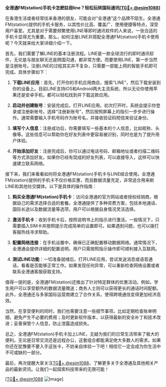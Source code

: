 **全港通FM(station)手机卡怎麽註冊line？轻松玩转国际通讯[[TG💪+ @esim1088](https://t.me/s/esim1088)]**

在香港生活或者经常往来香港的朋友，可能会对“全港通”这个品牌不陌生。全港通FM(station)提供的手机卡服务，以其性价比高、覆盖广、使用便捷等特点，深受用户喜爱。尤其是对于需要频繁使用LINE等即时通讯软件的人来说，一张合适的手机卡显得尤为重要。那么，如何注册LINE并搭配全港通FM(station)手机卡使用呢？今天就来给大家详细介绍一下。

首先，我们需要了解LINE的基本注册流程。LINE是一款全球流行的即时通讯软件，无论是与朋友聊天还是跨国沟通，都非常方便。而要使用LINE，第一步当然是注册账号。注册LINE的过程其实并不复杂，只需要一部能上网的智能手机即可完成。具体步骤如下：

1. **下载LINE应用**：首先，打开你的手机应用商店，搜索“LINE”，然后下载安装到你的设备上。目前LINE支持iOS和Android两大主流系统，所以无论你使用苹果还是安卓手机，都可以轻松找到并下载这款应用。

2. **启动并创建账号**：安装完成后，打开LINE应用。初次打开时，系统会提示你登录或注册新账号。选择“注册新账号”，然后按照屏幕上的指引一步步进行操作。通常需要输入手机号码作为账号名，并接收验证码短信来验证身份。

3. **填写个人信息**：注册成功后，你需要填写一些基本的个人信息，比如昵称、头像等。这些信息可以帮助你在好友列表中更容易被识别，同时也是为了提升用户体验。

4. **开始添加好友**：注册完成后，你可以通过电话号码、邮箱地址或者扫描二维码等方式添加好友。如果你已经有现成的好友列表，可以直接导入，这样可以快速建立联系网络。

接下来，我们来看看如何将全港通FM(station)手机卡与LINE结合使用。全港通FM(station)提供的手机卡不仅价格实惠，而且数据流量充足，非常适合用来刷LINE和其他社交媒体。以下是具体的操作指南：

1. **购买全港通FM(station)手机卡**：访问全港通的官方网站或者授权经销商，根据自己的需求选择合适的套餐。全港通提供了多种资费方案，包括本地通话、国际长途以及数据流量等选项，用户可以根据自身情况灵活选择。

2. **激活手机卡**：收到手机卡后，按照说明书上的指示进行激活。一般情况下，只需要插入SIM卡并按照提示完成简单的设置即可。如果遇到问题，也可以拨打客服热线寻求帮助。

3. **配置网络连接**：在手机设置中，确保已正确配置移动数据网络。通常情况下，全港通会提供详细的配置说明，用户只需按照指示操作即可顺利接入互联网。

4. **测试LINE功能**：一切准备就绪后，打开LINE应用，尝试发送消息或语音通话，看看是否能够正常工作。如果发现任何异常，可以重新检查网络设置或者联系全港通客服获取支持。

值得一提的是，全港通FM(station)还推出了针对特定群体的优惠活动。例如，学生用户可以享受额外的数据流量赠送；商务人士则可以获得更长的通话时间配额。此外，全港通还与多家国际运营商建立了合作关系，使得跨境通信变得更加经济高效。

当然，在享受便利的同时，我们也需要注意一些细节事项。比如定期检查账单明细，避免产生不必要的费用；及时更新软件版本，以获得最新的安全补丁和技术改进；妥善保管个人信息，防止泄露造成损失。

总之，全港通FM(station)手机卡加上LINE，无疑为我们的日常生活带来了极大的便利。无论是日常交流还是远程办公，这套组合都能满足绝大多数人的需求。如果你还在犹豫要不要入手这张卡，不妨亲自体验一下吧！相信它一定会成为你生活中不可或缺的一部分。

最后，再次提醒大家关注[TG💪+ @esim1088](https://t.me/s/esim1088)，了解更多关于全港通及其他相关产品的最新资讯。让我们一起探索科技带来的无限可能！

[[TG💪+ @esim1088](https://t.me/s/esim1088) ![Image](https://i.postimg.cc/4NQfJmqS/Snipaste-2025-05-13-00-14-12.png)]